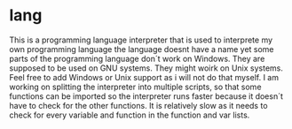 # lang
This is a programming language interpreter that is used to interprete my own programming language
the language doesnt have a name yet
some parts of the programming language don´t work on Windows. They are supposed to be used on GNU systems. They might woirk on Unix systems. Feel free to add Windows or Unix support as i will not do that myself.
I am working on splitting the interpreter into multiple scripts, so that some functions can be imported so the interpreter runs faster because it doesn´t have to check for the other functions.
It is relatively slow as it needs to check for every variable and function in the function and var lists.
